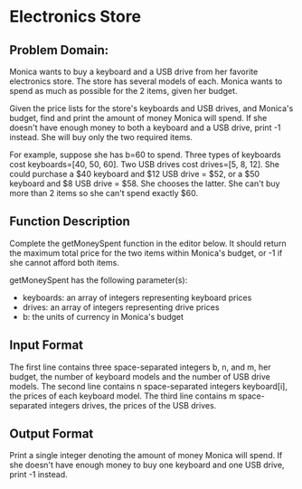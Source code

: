 # Electronics Store

## Problem Domain:

Monica wants to buy a keyboard and a USB drive from her favorite electronics store. The store has several models of each. Monica wants to spend as much as possible for the 2 items, given her budget.

Given the price lists for the store's keyboards and USB drives, and Monica's budget, find and print the amount of money Monica will spend. If she doesn't have enough money to both a keyboard and a USB drive, print -1 instead. She will buy only the two required items.

For example, suppose she has b=60 to spend. Three types of keyboards cost  keyboards=[40, 50, 60]. Two USB drives cost drives=[5, 8, 12]. She could purchase a $40 keyboard and $12 USB drive = $52, or a $50 keyboard and $8 USB drive = $58. She chooses the latter. She can't buy more than 2 items so she can't spend exactly $60.

## Function Description

Complete the getMoneySpent function in the editor below. It should return the maximum total price for the two items within Monica's budget, or -1 if she cannot afford both items.

getMoneySpent has the following parameter(s):

* keyboards: an array of integers representing keyboard prices
* drives: an array of integers representing drive prices
* b: the units of currency in Monica's budget

## Input Format

The first line contains three space-separated integers b, n, and m, her budget, the number of keyboard models and the number of USB drive models.
The second line contains n space-separated integers keyboard[i], the prices of each keyboard model.
The third line contains m space-separated integers drives, the prices of the USB drives.


## Output Format

Print a single integer denoting the amount of money Monica will spend. If she doesn't have enough money to buy one keyboard and one USB drive, print -1 instead.